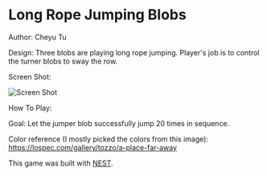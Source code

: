 # Long Rope Jumping Blobs

Author: Cheyu Tu

Design: Three blobs are playing long rope jumping. Player's job is to control the turner blobs to sway the row.

Screen Shot:

![Screen Shot](screenshot.png)

How To Play:

Goal: Let the jumper blob successfully jump 20 times in sequence.

Color reference (I mostly picked the colors from this image): https://lospec.com/gallery/tozzo/a-place-far-away 

This game was built with [NEST](NEST.md).

